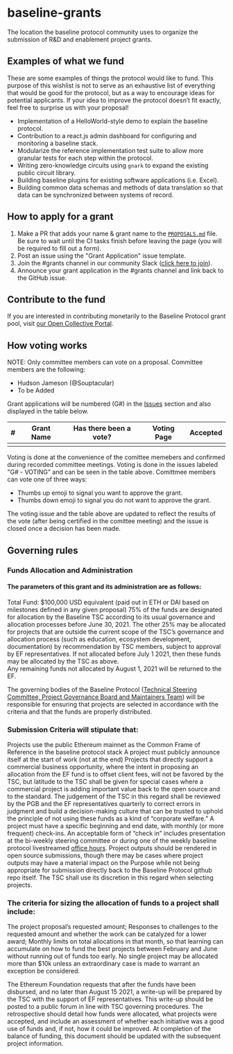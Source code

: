 # baseline-grants
The location the baseline protocol community uses to organize the submission of R&D and enablement project grants.

## Examples of what we fund
These are some examples of things the protocol would like to fund. This purpose of this wishlist is not to serve as an exhaustive list of everything that would be good for the protocol, but as a way to encourage ideas for potential applicants. If your idea to improve the protocol doesn’t fit exactly, feel free to surprise us with your proposal!

- Implementation of a HelloWorld-style demo to explain the baseline protocol.
- Contribution to a react.js admin dashboard for configuring and monitoring a baseline stack.
- Modularize the reference implementation test suite to allow more granular tests for each step within the protocol.
- Writing zero-knowledge circuits using `gnark` to expand the existing public circuit library.
- Building baseline plugins for existing software applications (i.e. Excel).
- Building common data schemas and methods of data translation so that data can be synchronized between systems of record.

## How to apply for a grant

1. Make a PR that adds your name & grant name to the  [`PROPOSALS.md`](https://github.com/ethereum-oasis/baseline-grants/blob/main/PROPOSALS.md) file. Be sure to wait until the CI tasks finish before leaving the page (you will be required to fill out a form).
2. Post an issue using the "Grant Application" issue template.
3. Join the #grants channel in our community Slack ([click here to join](https://join.slack.com/t/ethereum-baseline/shared_invite/zt-d6emqeci-bjzBsXBqK4D7tBTZ40AEfQ)).
4. Announce your grant application in the #grants channel and link back to the GitHub issue.

## Contribute to the fund
If you are interested in contributing monetarily to the Baseline Protocol grant pool, visit [our Open Collective Portal](https://opencollective.com/baseline-protocol).

## How voting works
NOTE: Only committee members can vote on a proposal. Committee members are the following:

- Hudson Jameson (@Souptacular)
- To be Added

Grant applications will be numbered (G#) in the [Issues]() section and also displayed in the table below.

|  #  | Grant Name | Has there been a vote? | Voting Page | Accepted |
| --- |        ---        |       ---       |     ---     |    ---   |
|   |         |              |   |       |

Voting is done at the convenience of the comittee memebers and confirmed during recorded committee meetings. Voting is done in the issues labeled "G# - VOTING" and can be seen in the table above. Comittmee members can vote one of three ways:
- Thumbs up emoji to signal you want to approve the grant.
- Thumbs down emoji to signal you do not want to approve the grant.

The voting issue and the table above are updated to reflect the results of the vote (after being certified in the comittee meeting) and the issue is closed once a decision has been made.

## Governing rules
### Funds Allocation and Administration
#### The parameters of this grant and its administration are as follows:



Total Fund: $100,000 USD equivalent (paid out in ETH or DAI based on milestones defined in any given proposal)
75% of the funds are designated for allocation by the Baseline TSC according to its usual governance and allocation processes before June 30, 2021.
The other 25% may be allocated for projects that are outside the current scope of the TSC’s governance and allocation process (such as education, ecosystem development, documentation) by recommendation by TSC members, subject to approval by EF representatives.  If not allocated before July 1 2021, then these funds may be allocated by the TSC as above.  
Any remaining funds not allocated by August 1, 2021 will be returned to the EF.


The governing bodies of the Baseline Protocol ([Technical Steering Committee, Project Governance Board and Maintainers Team](https://docs.baseline-protocol.org/community/community-leaders)) will be responsible for ensuring that projects are selected in accordance with the criteria and that the funds are properly distributed.


### Submission Criteria will stipulate that:
Projects use the public Ethereum mainnet as the Common Frame of Reference in the baseline protocol stack
A project must publicly announce itself at the start of work (not at the end)
Projects that directly support a commercial business opportunity, where the intent in proposing an allocation from the EF fund is to offset client fees, will not be favored by the TSC, but latitude to the TSC shall be given for special cases where a commercial project is adding important value back to the open source and to the standard. The judgement of the TSC in this regard shall be reviewed by the PGB and the EF representatives quarterly to correct errors in judgment and build a decision-making culture that can be trusted to uphold the principle of not using these funds as a kind of “corporate welfare.”
A project must have a specific beginning and end date, with monthly (or more frequent) check-ins. An acceptable form of “check in” includes presentation at the bi-weekly steering committee or during one of the weekly baseline protocol livestreamed [office hours](https://youtube.com/playlist?list=PLxmhMSa49Q1CVwTdcUNeoqoME6GRwtSTA). 
Project outputs should be rendered in open source submissions, though there may be cases where project outputs may have a material impact on the Purpose while not being appropriate for submission directly back to the Baseline Protocol github repo itself. The TSC shall use its discretion in this regard when selecting projects.



### The criteria for sizing the allocation of funds to a project shall include:
The project proposal’s requested amount;
Responses to challenges to the requested amount and whether the work can be catalyzed for a lower award;
Monthly limits on total allocations in that month, so that learning can accumulate on how to fund the best projects between February and June without running out of funds too early.
No single project may be allocated more than $10k unless an extraordinary case is made to warrant an exception be considered.



The Ethereum Foundation requests that after the funds have been disbursed, and no later than August 15 2021, a write-up will be prepared by the TSC with the support of EF representatives. This write-up should be posted to a public forum in line with TSC governing procedures. The retrospective should detail how funds were allocated, what projects were accepted, and include an assessment of whether each initiative was a good use of funds and, if not, how it could be improved. At completion of the balance of funding, this document should be updated with the subsequent project information.
